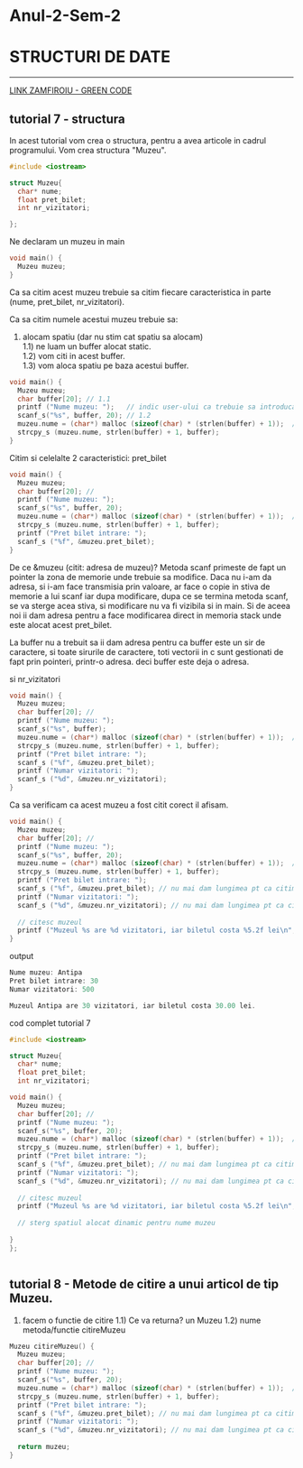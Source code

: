 # Anul-2-Sem-2

# STRUCTURI DE DATE
-----------------------------

[LINK ZAMFIROIU - GREEN CODE](https://www.youtube.com/channel/UCdEmwULIisEidw3QJuHdotQ/videos)



tutorial 7 - structura 
----------------------

In acest tutorial vom crea o structura, pentru a avea articole in cadrul programului. Vom crea structura "Muzeu".

```c
#include <iostream>

struct Muzeu{
  char* nume;
  float pret_bilet;
  int nr_vizitatori;

};
```

Ne declaram un muzeu in main

```c
void main() {
  Muzeu muzeu;
}
```

Ca sa citim acest muzeu trebuie sa citim fiecare caracteristica in parte (nume, pret_bilet, nr_vizitatori).

Ca sa citim numele acestui muzeu trebuie sa:
1) alocam spatiu (dar nu stim cat spatiu sa alocam)  
1.1) ne luam un buffer alocat static.  
1.2) vom citi in acest buffer.  
1.3) vom aloca spatiu pe baza acestui buffer.  

```c
void main() {
  Muzeu muzeu;
  char buffer[20]; // 1.1
  printf ("Nume muzeu: ");   // indic user-ului ca trebuie sa introduca numele unui muzeu
  scanf_s("%s", buffer, 20); // 1.2
  muzeu.nume = (char*) malloc (sizeof(char) * (strlen(buffer) + 1));  // 1.3
  strcpy_s (muzeu.nume, strlen(buffer) + 1, buffer);
}
```

Citim si celelalte 2 caracteristici: pret_bilet 

```c
void main() {
  Muzeu muzeu;
  char buffer[20]; // 
  printf ("Nume muzeu: ");                                             //indic user-ului ca trebuie sa introduca numele unui muzeu
  scanf_s("%s", buffer, 20);
  muzeu.nume = (char*) malloc (sizeof(char) * (strlen(buffer) + 1));  // alocam spatiu numelui muzeului
  strcpy_s (muzeu.nume, strlen(buffer) + 1, buffer);
  printf ("Pret bilet intrare: ");
  scanf_s ("%f", &muzeu.pret_bilet);
}
```

De ce &muzeu (citit: adresa de muzeu)? Metoda scanf primeste de fapt un pointer la zona de memorie unde trebuie sa modifice. Daca nu i-am da adresa, si i-am face transmisia prin valoare, ar face o copie in stiva de memorie a lui scanf iar dupa modificare, dupa ce se termina metoda scanf, se va sterge acea stiva, si modificare nu va fi vizibila si in main. Si de aceea noi ii dam adresa pentru a face modificarea direct in memoria stack unde este alocat acest pret_bilet.

La buffer nu a trebuit sa ii dam adresa pentru ca buffer este un sir de caractere, si toate sirurile de caractere, toti vectorii in c sunt gestionati de fapt prin pointeri, printr-o adresa. deci buffer este deja o adresa.



si nr_vizitatori
```c
void main() {
  Muzeu muzeu;
  char buffer[20]; // 
  printf ("Nume muzeu: ");                                             //indic user-ului ca trebuie sa introduca numele unui muzeu
  scanf_s("%s", buffer);
  muzeu.nume = (char*) malloc (sizeof(char) * (strlen(buffer) + 1));  // alocam spatiu numelui muzeului
  strcpy_s (muzeu.nume, strlen(buffer) + 1, buffer);
  printf ("Pret bilet intrare: ");
  scanf_s ("%f", &muzeu.pret_bilet);
  printf ("Numar vizitatori: ");
  scanf_s ("%d", &muzeu.nr_vizitatori);
}
```


Ca sa verificam ca acest muzeu a fost citit corect il afisam.

```c
void main() {
  Muzeu muzeu;
  char buffer[20]; // 
  printf ("Nume muzeu: ");                                             //indic user-ului ca trebuie sa introduca numele unui muzeu
  scanf_s("%s", buffer, 20);
  muzeu.nume = (char*) malloc (sizeof(char) * (strlen(buffer) + 1));  // alocam spatiu numelui muzeului
  strcpy_s (muzeu.nume, strlen(buffer) + 1, buffer);
  printf ("Pret bilet intrare: ");
  scanf_s ("%f", &muzeu.pret_bilet); // nu mai dam lungimea pt ca citim un float
  printf ("Numar vizitatori: ");
  scanf_s ("%d", &muzeu.nr_vizitatori); // nu mai dam lungimea pt ca citim un int
  
  // citesc muzeul
  printf ("Muzeul %s are %d vizitatori, iar biletul costa %5.2f lei\n", muzeu.nume, muzeu.nr_vizitatori, muzeu.pret_bilet);
}
```
output
``` c
Nume muzeu: Antipa
Pret bilet intrare: 30
Numar vizitatori: 500

Muzeul Antipa are 30 vizitatori, iar biletul costa 30.00 lei.

```

cod complet tutorial 7
```c
#include <iostream>

struct Muzeu{
  char* nume;
  float pret_bilet;
  int nr_vizitatori;

void main() {
  Muzeu muzeu;
  char buffer[20]; // 
  printf ("Nume muzeu: ");                                             //indic user-ului ca trebuie sa introduca numele unui muzeu
  scanf_s("%s", buffer, 20);
  muzeu.nume = (char*) malloc (sizeof(char) * (strlen(buffer) + 1));  // alocam spatiu numelui muzeului
  strcpy_s (muzeu.nume, strlen(buffer) + 1, buffer);
  printf ("Pret bilet intrare: ");
  scanf_s ("%f", &muzeu.pret_bilet); // nu mai dam lungimea pt ca citim un float
  printf ("Numar vizitatori: ");
  scanf_s ("%d", &muzeu.nr_vizitatori); // nu mai dam lungimea pt ca citim un int
  
  // citesc muzeul
  printf ("Muzeul %s are %d vizitatori, iar biletul costa %5.2f lei\n", muzeu.nume, muzeu.nr_vizitatori, muzeu.pret_bilet);
  
  // sterg spatiul alocat dinamic pentru nume muzeu
  
}
};



```


tutorial 8 - Metode de citire a unui articol de tip Muzeu. 
----------------------
1) facem o functie de citire
1.1) Ce va returna? un Muzeu
1.2) nume metoda/functie citireMuzeu


```c
Muzeu citireMuzeu() {
  Muzeu muzeu;
  char buffer[20]; // 
  printf ("Nume muzeu: ");                                             //indic user-ului ca trebuie sa introduca numele unui muzeu
  scanf_s("%s", buffer, 20);
  muzeu.nume = (char*) malloc (sizeof(char) * (strlen(buffer) + 1));  // alocam spatiu numelui muzeului
  strcpy_s (muzeu.nume, strlen(buffer) + 1, buffer);
  printf ("Pret bilet intrare: ");
  scanf_s ("%f", &muzeu.pret_bilet); // nu mai dam lungimea pt ca citim un float
  printf ("Numar vizitatori: ");
  scanf_s ("%d", &muzeu.nr_vizitatori); // nu mai dam lungimea pt ca citim un int
  
  return muzeu;
}

```
